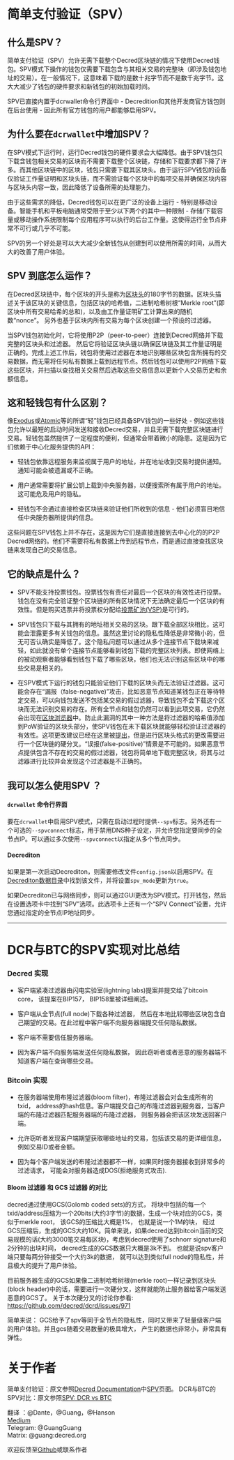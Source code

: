# 简单支付验证（SPV）

## 什么是SPV？ 

简单支付验证（SPV）允许无需下载整个Decred区块链的情况下使用Decred钱包。SPV模式下操作的钱包仅需要下载包含与其相关交易的完整块（即涉及钱包地址的交易）。在一般情况下，这意味着下载的是数十兆字节而不是数千兆字节。这大大减少了钱包的硬件要求和新钱包的初始加载时间。

SPV已直接内置于dcrwallet命令行界面中 - Decredition和其他开发商官方钱包则在后台使用 - 因此所有官方钱包的用户都能够启用SPV。

## 为什么要在`dcrwallet`中增加SPV？ 

在SPV模式下运行时，运行Decred钱包的硬件要求会大幅降低。由于SPV钱包只下载含钱包相关交易的区块而不需要下载整个区块链，存储和下载要求都下降了许多。而其他区块链中的区块，钱包只需要下载其区块头。由于运行SPV钱包的设备仅验证工作量证明和区块头链，而不需验证每个区块中的每项交易并确保区块内容与区块头内容一致，因此降低了设备所需的处理能力。

由于这些需求的降低，Decred钱包可以在更广泛的设备上运行 - 特别是移动设备。智能手机和平板电脑通常受限于至少以下两个的其中一种限制 - 存储/下载容量或移动操作系统限制每个应用程序可以执行的后台工作量。这使得运行全节点非常不可行或几乎不可能。

SPV的另一个好处是可以大大减少全新钱包从创建到可以使用所需的时间，从而大大的改善了用户体验。

## SPV 到底怎么运作？

在Decred区块链中，每个区块的开头是称为[区块头](https://docs.decred.org/advanced/block-header-specifications/)的180字节的数据。区块头描述关于该区块的关键信息，包括区块的哈希值，二进制哈希树根“Merkle root”(即区块中所有交易哈希的总和)，以及由工作量证明矿工计算出来的随机数“nonce”。 另外也基于区块内所有交易为每个区块创建一个预设的过滤器。

当SPV钱包初始化时，它将使用P2P（peer-to-peer）连接到Decred网络并下载完整的区块头和过滤器。 然后它将验证区块头链以确保区块链及其工作量证明是正确的。完成上述工作后，钱包将使用过滤器在本地识别哪些区块包含所拥有的交易数据，而无需将任何私有数据上载到远程节点。然后钱包可以使用P2P网络下载这些区块，并扫描以查找相关交易然后选取这些交易信息以更新个人交易历史和余额信息。

## 这和轻钱包有什么区别？

像[Exodus](https://www.exodus.io/)或[Atomic](https://atomicwallet.io/)等的所谓“轻”钱包已经具备SPV钱包的一些好处 - 例如这些钱包允许以最短的启动时间发送和接收Decred交易，并且无需下载完整区块链进行交易。轻钱包虽然提供了一定程度的便利，但通常会带着微小的隐患。这是因为它们依赖于中心化服务提供的API：

* 轻钱包依靠远程服务来监视属于用户的地址，并在地址收到交易时提供通知。 通知可能会被遗漏或不正确。

* 用户通常需要将扩展公钥上载到中央服务器，以便搜索所有属于用户的地址。这可能危及用户的隐私。

* 轻钱包不会通过直接检查区块链来验证他们所收到的信息 - 他们必须盲目地信任中央服务器所提供的信息。

这些问题在SPV钱包上并不存在，这是因为它们是直接连接到去中心化的的P2P Decred网络的。他们不需要将私有数据上传到远程节点，而是通过直接查找区块链来发现自己的交易信息。

## 它的缺点是什么？

* SPV不能支持投票钱包。投票钱包有责任对最后一个区块的有效性进行投票。钱包在没有完全验证整个区块链的所有区块情况下无法确定最后一个区块的有效性。但是购买选票并将投票权分配给[投票矿池(VSP)](https://docs.decred.org/proof-of-stake/how-to-stake/#pos-using-a-voting-service-provider-vsp)是可行的。

* SPV钱包只下载与其拥有的地址相关交易的区块。跟下载全部区块相比，这可能会泄露更多有关钱包的信息。虽然这里讨论的隐私性降低是非常微小的，但无可否认确实是降低了。这个隐私问题可以通过从多个连接节点下载块来减轻，如此就没有单个连接节点能够看到钱包下载的完整区块列表。即使网络上的被动观察者能够看到钱包下载了哪些区块，他们也无法识别这些区块中的哪些交易是相关的。

* 在SPV模式下运行的钱包只能验证他们下载的区块头而无法验证过滤器。这可能会存在“漏报（false-negative)”攻击，比如恶意节点知道某钱包正在等待特定交易，可以向钱包发送不包括某交易的假过滤器，导致钱包不会下载这个区块而无法识别交易的存在。所有全节点和钱包仍然可以看到此项交易，它仍然会出现在[区块浏览器](https://docs.decred.org/getting-started/using-the-block-explorer/)中。防止此漏洞的其中一种方法是将过滤器的哈希值添加到PoW验证的区块头部分，使SPV钱包在未下载区块就能够轻松验证过滤器的有效性。这项更改建议已经在这里被[提出](https://github.com/decred/dcrd/issues/971)，但是进行区块头格式的更改需要进行一个区块链的硬分叉。“误报(false-positive)”情景是不可能的。如果恶意节点提供包含不存在的交易的假过滤器，钱包将简单地下载完整区块，将其与过滤器进行比较并会发现这个过滤器是不正确的。

## 我可以怎么使用SPV ？

#### `dcrwallet` 命令行界面

要在`dcrwallet`中启用SPV模式，只需在启动过程时提供`--spv`标志。另外还有一个可选的`--spvconnect`标志，用于禁用DNS种子设定，并允许您指定要同步的全节点IP。可以通过多次使用`--spvconnect`以指定从多个节点同步。

#### Decrediton

如果是第一次启动Decrediton，则需要修改文件`config.json`以启用SPV。在[Decrediton数据目录](decrediton/decrediton-troubleshooting.md＃location-of-data-and-log-files)中找到该文件，并将设置`spv_mode`更新为`true`。

如果Decrediton已与网络同步，则可以通过GUI更改为SPV模式。打开钱包，然后在设置选项卡中找到“SPV”选项。此选项卡上还有一个“SPV Connect”设置，允许您通过指定的全节点IP地址同步。

------

# DCR与BTC的SPV实现对比总结

### Decred 实现

* 客户端紧凑过滤器由闪电实验室(lightning labs)提案并提交给了bitcoin core， 该提案在BIP157， BIP158里被详细阐述。

* 客户端从全节点(full node)下载各种过滤器， 然后在本地比较哪些区块包含自己期望的交易。在此过程中客户端不向服务器端提交任何隐私数据。

* 客户端不需要信任服务器端。

* 因为客户端不向服务端发送任何隐私数据， 因此窃听者或者恶意的服务器端不知道客户端在查询哪些交易。

### Bitcoin 实现

* 在服务器端使用布隆过滤器(bloom filter)，布隆过滤器会对会生成所有的txid， address的hash信息。客户端提交自己的布隆过滤器到服务器，当客户端的布隆过滤器匹配服务器端的布隆过滤器， 则服务器会把该区块发送回客户端。

* 允许窃听者发现客户端期望获取哪些地址的交易，包括该交易的更详细信息，例如交易ID或者金额。

* 因为每个客户端发送的布隆过滤器都不一样，如果同时服务器接收到非常多的过滤请求， 可能会对服务器造成DOS(拒绝服务式攻击).

#### Bloom 过滤器 和 GCS 过滤器 的对比

decred通过使用GCS(Golomb coded sets)的方式， 将块中包括的每一个txid/address压缩为一个20bits(大约3字节)的数据，生成一个块对应的GCS，类似于merkle root， 该GCS的压缩比大概是1%， 也就是说一个1M的块， 经过GCS压缩后，生成的GCS大约10K。简单来说，如果decred达到bitcoin当前的交易规模的话(大约3000笔交易每区块)，考虑到decred使用了schnorr signature和2分钟的出块时间， decred生成的GCS数据只大概是3k不到。 也就是说spv客户端只要每两分钟接受一个大约3k的数据， 就可以达到类似full node的隐私性，并且极大的提升了用户体验。 

目前服务器生成的GCS如果像二进制哈希树根(merkle root)一样记录到区块头(block header)中的话，需要进行一次硬分叉，这样就能防止服务器给客户端发送恶意的GCS了。 关于本次硬分叉的讨论你参看: https://github.com/decred/dcrd/issues/971

简单来说： GCS给予了spv等同于全节点的隐私性，同时又带来了轻量级客户端的用户体验。并且gcs随着交易数量的极具增大， 产生的数据也非常小，非常具有弹性。

# 关于作者

简单支付验证：原文参照[Decred Documentation](https://docs.decred.org/)中[SPV](https://docs.decred.org/wallets/spv/#what-is-spv)页面。
DCR与BTC的SPV对比：原文参照[SPV: DCR vs BTC](https://github.com/decred/dcrdocs/issues/727)

翻译 ：@Dante，@Guang，@Hanson </br>
[Medium](https://medium.com/@guang.dcr)</br>
Telegram: @GuangGuang</br>
Matrix: @guang:decred.org

欢迎反馈至[Github](https://github.com/Guang168)或联系作者

